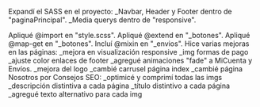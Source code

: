 Expandí el SASS en el proyecto:
    _Navbar, Header y Footer dentro de "paginaPrincipal".
    _Media querys dentro de "responsive".

Apliqué @import en "style.scss".
Apliqué @extend en "_botones".
Apliqué @map-get en "_botones".
Incluí @mixin en "_envios".
Hice varias mejoras en las páginas:
    _mejora en visualización responsive
    _img formas de pago
    _ajuste color enlaces de footer
    _agregué animaciones "fade" a MiCuenta y Envíos.
    _mejora del logo
    _cambié carrusel página index
    _cambié página Nosotros por Consejos
SEO:
    _optimicé y comprimí todas las imgs
    _descripción distintiva a cada página
    _título distintivo a cada página
    _agregué texto alternativo para cada img
